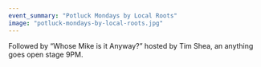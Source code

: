 ```yaml
---
event_summary: "Potluck Mondays by Local Roots"
image: "potluck-mondays-by-local-roots.jpg"
---
```


Followed by &ldquo;Whose Mike is it Anyway?&rdquo; hosted by Tim Shea, an anything goes open stage 9PM.
